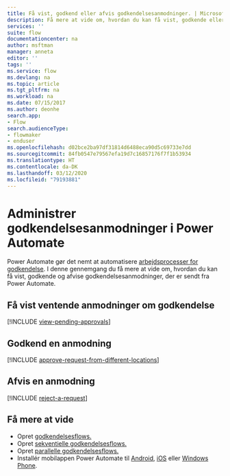 ```yaml
---
title: Få vist, godkend eller afvis godkendelsesanmodninger. | Microsoft Docs
description: Få mere at vide om, hvordan du kan få vist, godkende eller afvise godkendelsesanmodninger i Power Automate.
services: ''
suite: flow
documentationcenter: na
author: msftman
manager: anneta
editor: ''
tags: ''
ms.service: flow
ms.devlang: na
ms.topic: article
ms.tgt_pltfrm: na
ms.workload: na
ms.date: 07/15/2017
ms.author: deonhe
search.app:
- Flow
search.audienceType:
- flowmaker
- enduser
ms.openlocfilehash: d02bce2ba97df31814d6488eca90d5c69733e7dd
ms.sourcegitcommit: 84fb0547e79567efa19d7c16857176f7f1b53934
ms.translationtype: HT
ms.contentlocale: da-DK
ms.lasthandoff: 03/12/2020
ms.locfileid: "79193881"
---
```

# <a name="manage-approval-requests-in-power-automate"></a>Administrer godkendelsesanmodninger i Power Automate

Power Automate gør det nemt at automatisere [arbejdsprocesser for godkendelse](modern-approvals.md). I denne gennemgang du få mere at vide om, hvordan du kan få vist, godkende og afvise godkendelsesanmodninger, der er sendt fra Power Automate.

## <a name="view-pending-approval-requests"></a>Få vist ventende anmodninger om godkendelse
[!INCLUDE [view-pending-approvals](includes/view-pending-approvals.md)]

## <a name="approve-a-request"></a>Godkend en anmodning
[!INCLUDE [approve-request-from-different-locations](includes/approve-request-from-different-locations.md)]

## <a name="reject-a-request"></a>Afvis en anmodning
[!INCLUDE [reject-a-request](includes/reject-a-request.md)]



## <a name="learn-more"></a>Få mere at vide
* Opret [godkendelsesflows.](modern-approvals.md)
* Opret [sekventielle godkendelsesflows.](sequential-modern-approvals.md)
* Opret [parallelle godkendelsesflows.](parallel-modern-approvals.md)
* Installér mobilappen Power Automate til [Android](https://aka.ms/flowmobiledocsandroid), [iOS](https://aka.ms/flowmobiledocsios) eller [Windows Phone](https://aka.ms/flowmobilewindows).

